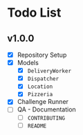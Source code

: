 # Todo List

## v1.0.0

- [x] Repository Setup
- [x] Models
  - [x] `DeliveryWorker`
  - [x] `Dispatcher`
  - [x] `Location`
  - [x] `Pizzeria`
- [x] Challenge Runner
- [ ] QA - Documentation
  - [ ] `CONTRIBUTING`
  - [ ] `README`

